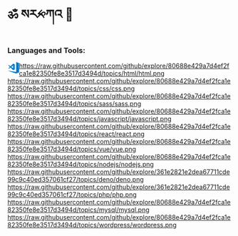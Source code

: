 <h1>ॐ སར༱ཀའ 🌌</h1>

### Languages and Tools:
<img align="left" alt="Visual Studio Code" width="26px" src="https://raw.githubusercontent.com/github/explore/80688e429a7d4ef2fca1e82350fe8e3517d3494d/topics/visual-studio-code/visual-studio-code.png" />


https://raw.githubusercontent.com/github/explore/80688e429a7d4ef2fca1e82350fe8e3517d3494d/topics/html/html.png
https://raw.githubusercontent.com/github/explore/80688e429a7d4ef2fca1e82350fe8e3517d3494d/topics/css/css.png
https://raw.githubusercontent.com/github/explore/80688e429a7d4ef2fca1e82350fe8e3517d3494d/topics/sass/sass.png
https://raw.githubusercontent.com/github/explore/80688e429a7d4ef2fca1e82350fe8e3517d3494d/topics/javascript/javascript.png
https://raw.githubusercontent.com/github/explore/80688e429a7d4ef2fca1e82350fe8e3517d3494d/topics/react/react.png
https://raw.githubusercontent.com/github/explore/80688e429a7d4ef2fca1e82350fe8e3517d3494d/topics/vue/vue.png
https://raw.githubusercontent.com/github/explore/80688e429a7d4ef2fca1e82350fe8e3517d3494d/topics/nodejs/nodejs.png
https://raw.githubusercontent.com/github/explore/361e2821e2dea67711cde99c9c40ed357061cf27/topics/deno/deno.png
https://raw.githubusercontent.com/github/explore/361e2821e2dea67711cde99c9c40ed357061cf27/topics/php/php.png
https://raw.githubusercontent.com/github/explore/80688e429a7d4ef2fca1e82350fe8e3517d3494d/topics/mysql/mysql.png
https://raw.githubusercontent.com/github/explore/80688e429a7d4ef2fca1e82350fe8e3517d3494d/topics/wordpress/wordpress.png
